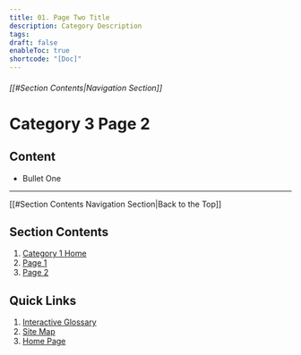 ```yaml
---
title: 01. Page Two Title
description: Category Description
tags:
draft: false
enableToc: true
shortcode: "[Doc]"
---
```

###### [[#Section Contents|Navigation Section]]
# Category 3 Page 2

## Content
- Bullet One

---
[[#Section Contents Navigation Section|Back to the Top]]
## Section Contents

1. [Category 1 Home](01-category-1/index.md)
2. [Page 1](01-category-1/content-page-1.md)
3. [Page 2](01-category-1/content-page-2.md)
## Quick Links
1. [Interactive Glossary](00-welcome/9-glossary.md)
2. [Site Map](00-welcome/10-site-map.md)
3. [Home Page](index.md)